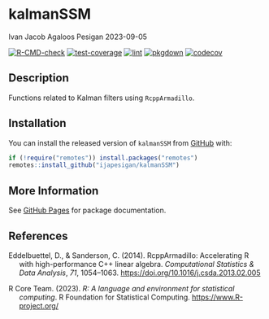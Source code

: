 kalmanSSM
================
Ivan Jacob Agaloos Pesigan
2023-09-05

<!-- README.md is generated from .setup/readme/README.Rmd. Please edit that file -->
<!-- badges: start -->

[![R-CMD-check](https://github.com/ijapesigan/kalmanSSM/workflows/R-CMD-check/badge.svg)](https://github.com/ijapesigan/kalmanSSM/actions)
[![test-coverage](https://github.com/ijapesigan/kalmanSSM/actions/workflows/test-coverage.yml/badge.svg)](https://github.com/ijapesigan/kalmanSSM/actions/workflows/test-coverage.yml)
[![lint](https://github.com/ijapesigan/kalmanSSM/actions/workflows/lint.yml/badge.svg)](https://github.com/ijapesigan/kalmanSSM/actions/workflows/lint.yml)
[![pkgdown](https://github.com/ijapesigan/kalmanSSM/actions/workflows/pkgdown-gh-pages.yml/badge.svg)](https://github.com/ijapesigan/kalmanSSM/actions/workflows/pkgdown-gh-pages.yml)
[![codecov](https://codecov.io/gh/ijapesigan/kalmanSSM/branch/main/graph/badge.svg)](https://codecov.io/gh/ijapesigan/kalmanSSM)
<!-- badges: end -->

## Description

Functions related to Kalman filters using `RcppArmadillo`.

## Installation

You can install the released version of `kalmanSSM` from
[GitHub](https://github.com/ijapesigan/kalmanSSM) with:

``` r
if (!require("remotes")) install.packages("remotes")
remotes::install_github("ijapesigan/kalmanSSM")
```

## More Information

See [GitHub Pages](https://ijapesigan.github.io/kalmanSSM) for package
documentation.

## References

<div id="refs" class="references csl-bib-body hanging-indent"
line-spacing="2">

<div id="ref-Eddelbuettel-Sanderson-2014" class="csl-entry">

Eddelbuettel, D., & Sanderson, C. (2014). RcppArmadillo: Accelerating R
with high-performance C++ linear algebra. *Computational Statistics &
Data Analysis*, *71*, 1054–1063.
<https://doi.org/10.1016/j.csda.2013.02.005>

</div>

<div id="ref-RCoreTeam-2023" class="csl-entry">

R Core Team. (2023). *R: A language and environment for statistical
computing*. R Foundation for Statistical Computing.
<https://www.R-project.org/>

</div>

</div>
